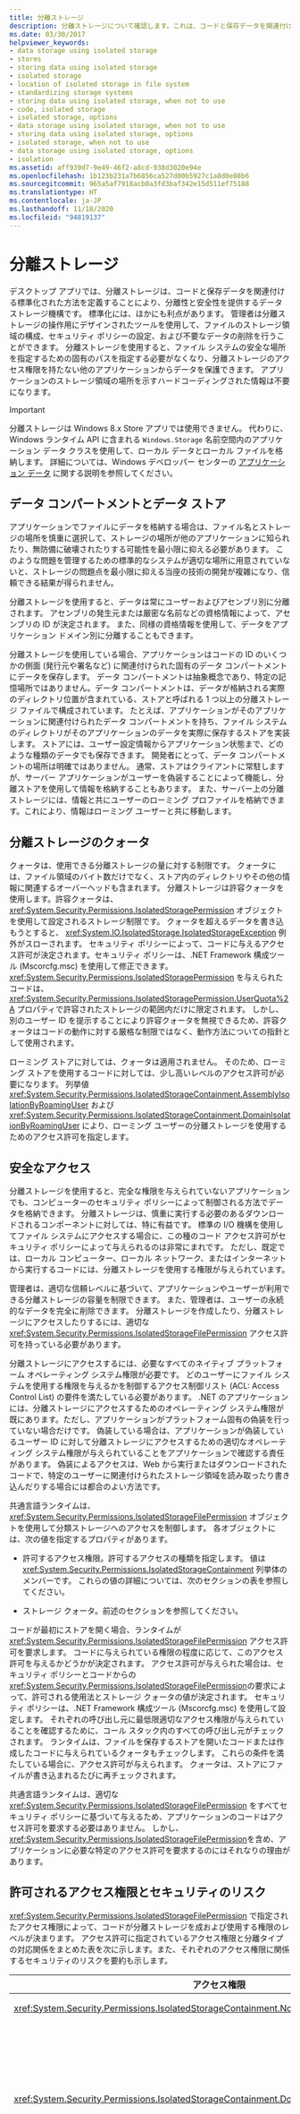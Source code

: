 ```yaml
---
title: 分離ストレージ
description: 分離ストレージについて確認します。これは、コードと保存データを関連付ける標準化された方法を定義することにより、分離性と安全性を提供するデータ ストレージ機構です。
ms.date: 03/30/2017
helpviewer_keywords:
- data storage using isolated storage
- stores
- storing data using isolated storage
- isolated storage
- location of isolated storage in file system
- standardizing storage systems
- storing data using isolated storage, when not to use
- code, isolated storage
- isolated storage, options
- data storage using isolated storage, when not to use
- storing data using isolated storage, options
- isolated storage, when not to use
- data storage using isolated storage, options
- isolation
ms.assetid: aff939d7-9e49-46f2-a8cd-938d3020e94e
ms.openlocfilehash: 1b123b231a7b6856ca527d00b5927c1a8d0e08b6
ms.sourcegitcommit: 965a5af7918acb0a3fd3baf342e15d511ef75188
ms.translationtype: HT
ms.contentlocale: ja-JP
ms.lasthandoff: 11/18/2020
ms.locfileid: "94819137"
---
```

# <a name="isolated-storage"></a>分離ストレージ

デスクトップ アプリでは、分離ストレージは、コードと保存データを関連付ける標準化された方法を定義することにより、分離性と安全性を提供するデータ ストレージ機構です。 標準化には、ほかにも利点があります。 管理者は分離ストレージの操作用にデザインされたツールを使用して、ファイルのストレージ領域の構成、セキュリティ ポリシーの設定、および不要なデータの削除を行うことができます。 分離ストレージを使用すると、ファイル システムの安全な場所を指定するための固有のパスを指定する必要がなくなり、分離ストレージのアクセス権限を持たない他のアプリケーションからデータを保護できます。 アプリケーションのストレージ領域の場所を示すハードコーディングされた情報は不要になります。

> [!IMPORTANT]
> 分離ストレージは Windows 8.x Store アプリでは使用できません。 代わりに、Windows ランタイム API に含まれる `Windows.Storage` 名前空間内のアプリケーション データ クラスを使用して、ローカル データとローカル ファイルを格納します。 詳細については、Windows デベロッパー センターの [アプリケーション データ](/previous-versions/windows/apps/hh464917(v=win.10)) に関する説明を参照してください。

<a name="data_compartments_and_stores"></a>

## <a name="data-compartments-and-stores"></a>データ コンパートメントとデータ ストア

アプリケーションでファイルにデータを格納する場合は、ファイル名とストレージの場所を慎重に選択して、ストレージの場所が他のアプリケーションに知られたり、無防備に破壊されたりする可能性を最小限に抑える必要があります。 このような問題を管理するための標準的なシステムが適切な場所に用意されていないと、ストレージの問題点を最小限に抑える当座の技術の開発が複雑になり、信頼できる結果が得られません。

分離ストレージを使用すると、データは常にユーザーおよびアセンブリ別に分離されます。 アセンブリの発生元または厳密な名前などの資格情報によって、アセンブリの ID が決定されます。 また、同様の資格情報を使用して、データをアプリケーション ドメイン別に分離することもできます。

分離ストレージを使用している場合、アプリケーションはコードの ID のいくつかの側面 (発行元や署名など) に関連付けられた固有のデータ コンパートメントにデータを保存します。 データ コンパートメントは抽象概念であり、特定の記憶場所ではありません。データ コンパートメントは、データが格納される実際のディレクトリ位置が含まれている、ストアと呼ばれる 1 つ以上の分離ストレージ ファイルで構成されています。 たとえば、アプリケーションがそのアプリケーションに関連付けられたデータ コンパートメントを持ち、ファイル システムのディレクトリがそのアプリケーションのデータを実際に保存するストアを実装します。 ストアには、ユーザー設定情報からアプリケーション状態まで、どのような種類のデータでも保存できます。 開発者にとって、データ コンパートメントの場所は明確ではありません。 通常、ストアはクライアントに常駐しますが、サーバー アプリケーションがユーザーを偽装することによって機能し、分離ストアを使用して情報を格納することもあります。 また、サーバー上の分離ストレージには、情報と共にユーザーのローミング プロファイルを格納できます。これにより、情報はローミング ユーザーと共に移動します。

<a name="quotas"></a>

## <a name="quotas-for-isolated-storage"></a>分離ストレージのクォータ

クォータは、使用できる分離ストレージの量に対する制限です。 クォータには、ファイル領域のバイト数だけでなく、ストア内のディレクトリやその他の情報に関連するオーバーヘッドも含まれます。 分離ストレージは許容クォータを使用します。許容クォータは、 <xref:System.Security.Permissions.IsolatedStoragePermission> オブジェクトを使用して設定されるストレージ制限です。 クォータを超えるデータを書き込もうとすると、 <xref:System.IO.IsolatedStorage.IsolatedStorageException> 例外がスローされます。  セキュリティ ポリシーによって、コードに与えるアクセス許可が決定されます。セキュリティ ポリシーは、.NET Framework 構成ツール (Mscorcfg.msc) を使用して修正できます。 <xref:System.Security.Permissions.IsolatedStoragePermission> を与えられたコードは、 <xref:System.Security.Permissions.IsolatedStoragePermission.UserQuota%2A> プロパティで許容されたストレージの範囲内だけに限定されます。 しかし、別のユーザー ID を提示することにより許容クォータを無視できるため、許容クォータはコードの動作に対する厳格な制限ではなく、動作方法についての指針として使用されます。

ローミング ストアに対しては、クォータは適用されません。 そのため、ローミング ストアを使用するコードに対しては、少し高いレベルのアクセス許可が必要になります。 列挙値 <xref:System.Security.Permissions.IsolatedStorageContainment.AssemblyIsolationByRoamingUser> および <xref:System.Security.Permissions.IsolatedStorageContainment.DomainIsolationByRoamingUser> により、ローミング ユーザーの分離ストレージを使用するためのアクセス許可を指定します。

<a name="secure_access"></a>

## <a name="secure-access"></a>安全なアクセス

分離ストレージを使用すると、完全な権限を与えられていないアプリケーションでも、コンピューターのセキュリティ ポリシーによって制御される方法でデータを格納できます。 分離ストレージは、慎重に実行する必要のあるダウンロードされるコンポーネントに対しては、特に有益です。 標準の I/O 機構を使用してファイル システムにアクセスする場合に、この種のコード アクセス許可がセキュリティ ポリシーによって与えられるのは非常にまれです。 ただし、既定では、ローカル コンピューター、ローカル ネットワーク、またはインターネットから実行するコードには、分離ストレージを使用する権限が与えられています。

管理者は、適切な信頼レベルに基づいて、アプリケーションやユーザーが利用できる分離ストレージの容量を制限できます。 また、管理者は、ユーザーの永続的なデータを完全に削除できます。 分離ストレージを作成したり、分離ストレージにアクセスしたりするには、適切な <xref:System.Security.Permissions.IsolatedStorageFilePermission> アクセス許可を持っている必要があります。

分離ストレージにアクセスするには、必要なすべてのネイティブ プラットフォーム オペレーティング システム権限が必要です。 どのユーザーにファイル システムを使用する権限を与えるかを制御するアクセス制御リスト (ACL: Access Control List) の要件を満たしている必要があります。 .NET のアプリケーションには、分離ストレージにアクセスするためのオペレーティング システム権限が既にあります。ただし、アプリケーションがプラットフォーム固有の偽装を行っていない場合だけです。 偽装している場合は、アプリケーションが偽装しているユーザー ID に対して分離ストレージにアクセスするための適切なオペレーティング システム権限が与えられていることをアプリケーションで確認する責任があります。 偽装によるアクセスは、Web から実行またはダウンロードされたコードで、特定のユーザーに関連付けられたストレージ領域を読み取ったり書き込んだりする場合には都合のよい方法です。

共通言語ランタイムは、 <xref:System.Security.Permissions.IsolatedStorageFilePermission> オブジェクトを使用して分類ストレージへのアクセスを制御します。 各オブジェクトには、次の値を指定するプロパティがあります。

- 許可するアクセス権限。許可するアクセスの種類を指定します。 値は <xref:System.Security.Permissions.IsolatedStorageContainment> 列挙体のメンバーです。 これらの値の詳細については、次のセクションの表を参照してください。

- ストレージ クォータ。前述のセクションを参照してください。

コードが最初にストアを開く場合、ランタイムが <xref:System.Security.Permissions.IsolatedStorageFilePermission> アクセス許可を要求します。 コードに与えられている権限の程度に応じて、このアクセス許可を与えるかどうかが決定されます。 アクセス許可が与えられた場合は、セキュリティ ポリシーとコードからの <xref:System.Security.Permissions.IsolatedStorageFilePermission>の要求によって、許可される使用法とストレージ クォータの値が決定されます。 セキュリティ ポリシーは、.NET Framework 構成ツール (Mscorcfg.msc) を使用して設定します。 それぞれの呼び出し元に最低限適切なアクセス権限が与えられていることを確認するために、コール スタック内のすべての呼び出し元がチェックされます。 ランタイムは、ファイルを保存するストアを開いたコードまたは作成したコードに与えられているクォータもチェックします。 これらの条件を満たしている場合に、アクセス許可が与えられます。 クォータは、ストアにファイルが書き込まれるたびに再チェックされます。

共通言語ランタイムは、適切な <xref:System.Security.Permissions.IsolatedStorageFilePermission> をすべてセキュリティ ポリシーに基づいて与えるため、アプリケーションのコードはアクセス許可を要求する必要はありません。 しかし、 <xref:System.Security.Permissions.IsolatedStorageFilePermission>を含め、アプリケーションに必要な特定のアクセス許可を要求するのにはそれなりの理由があります。

<a name="allowed_usage"></a>

## <a name="allowed-usage-and-security-risks"></a>許可されるアクセス権限とセキュリティのリスク

<xref:System.Security.Permissions.IsolatedStorageFilePermission> で指定されたアクセス権限によって、コードが分離ストレージを成および使用する権限のレベルが決まります。 アクセス許可に指定されているアクセス権限と分離タイプの対応関係をまとめた表を次に示します。また、それぞれのアクセス権限に関係するセキュリティのリスクを要約も示します。

|アクセス権限|分離タイプ|セキュリティのリスク|
|-------------------|---------------------|---------------------|
|<xref:System.Security.Permissions.IsolatedStorageContainment.None>|分離ストレージの使用は不可。|セキュリティのリスクはありません。|
|<xref:System.Security.Permissions.IsolatedStorageContainment.DomainIsolationByUser>|ユーザー、ドメイン、およびアセンブリ別の分離。 各アセンブリがドメイン内にサブストアを 1 つ持っています。 このアクセス許可を使用するストアは、さらに、暗黙にコンピューター別にも分離されます。|このアクセス許可レベルでは、権限なしの承認されない使用に対してリソースが保護されません。ただし、クォータを適用すると、承認されない使用に対する保護を強化できます。 このような認証されない使用は、サービス不能攻撃と呼ばれます。|
|<xref:System.Security.Permissions.IsolatedStorageContainment.DomainIsolationByRoamingUser>|`DomainIsolationByUser`と同じですが、ローミング ユーザー プロファイルが有効で、クォータが適用されていない場合は、ストアは移動先の場所に保存されます。|クォータを使用できないため、ストレージ リソースはサービス不能攻撃に対して、より攻撃されやすくなります。|
|<xref:System.Security.Permissions.IsolatedStorageContainment.AssemblyIsolationByUser>|ユーザーおよびアセンブリ別の分離。 このアクセス許可を使用するストアは、さらに、暗黙にコンピューター別にも分離されます。|このレベルでは、サービス不能攻撃の防止を強化するためにクォータが適用されます。 別のドメインの同じアセンブリがこのストアにアクセスできるので、アプリケーション間で情報がリークする可能性が大きくなります。|
|<xref:System.Security.Permissions.IsolatedStorageContainment.AssemblyIsolationByRoamingUser>|`AssemblyIsolationByUser`と同じですが、ローミング ユーザー プロファイルが有効で、クォータが適用されていない場合は、ストアは移動先の場所に保存されます。|`AssemblyIsolationByUser`と同じですが、クォータが適用されないため、サービス不能攻撃のリスクが大きくなります。|
|<xref:System.Security.Permissions.IsolatedStorageContainment.AdministerIsolatedStorageByUser>|ユーザー別の分離。 通常、管理ツールやデバッグ ツールのみ、このレベルのアクセス許可が使用されます。|このアクセス許可によるアクセスでは、アセンブリの分離とは関係なく、ユーザーの分離ストレージ ファイルやディレクトリはどれも表示または削除できます。 情報のリークとデータ消失のリスクだけでなく、ほかのリスクもあります。|
|<xref:System.Security.Permissions.IsolatedStorageContainment.UnrestrictedIsolatedStorage>|全ユーザー、ドメイン、およびアセンブリ別の分離。 通常、管理ツールやデバッグ ツールのみ、このレベルのアクセス許可が使用されます。|このアクセス許可では、すべてのユーザーのすべての分離ストアがあらゆるリスクにさらされる可能性があります。|

## <a name="safety-of-isolated-storage-components-with-regard-to-untrusted-data"></a>信頼されていないデータに関する分離ストレージ コンポーネントの安全性

__このセクションは、次のフレームワークに適用されます。__

- .NET Framework (すべてのバージョン)
- .NET Core 2.1 以降
- .NET 5.0 以降

.NET Framework および .NET Core では、ユーザー、アプリケーション、またはコンポーネントのデータを保持するメカニズムとして、分離ストレージが提供されます。 これは主に、現在非推奨のコード アクセス セキュリティのシナリオ向けに設計されたレガシ コンポーネントです。

さまざまな分離ストレージ API とツールを使用して、信頼境界を越えてデータを読み取ることができます。 たとえば、コンピューター全体のスコープからデータを読み取ることで、コンピューター上の信頼度が低い可能性のある他のユーザー アカウントからデータを集計できます。 コンピューター全体の分離ストレージ スコープから読み取るコンポーネントまたはアプリケーションの場合、このデータを読み取った場合の影響に注意する必要があります。

### <a name="security-sensitive-apis-that-can-read-from-the-machine-wide-scope"></a>コンピューター全体のスコープから読み取ることができる、セキュリティ上の注意が必要な API

次の API のいずれかを呼び出すコンポーネントまたはアプリケーションでは、コンピューター全体のスコープから読み取りを行います:

* [IsolatedStorageFile.GetEnumerator](/dotnet/api/system.io.isolatedstorage.isolatedstoragefile.getenumerator)。IsolatedStorageScope.Machine フラグを含むスコープを渡します
* [IsolatedStorageFile.GetMachineStoreForApplication](/dotnet/api/system.io.isolatedstorage.isolatedstoragefile.getmachinestoreforapplication)
* [IsolatedStorageFile.GetMachineStoreForAssembly](/dotnet/api/system.io.isolatedstorage.isolatedstoragefile.getmachinestoreforassembly)
* [IsolatedStorageFile.GetMachineStoreForDomain](/dotnet/api/system.io.isolatedstorage.isolatedstoragefile.getmachinestorefordomain)
* [IsolatedStorageFile.GetStore](/dotnet/api/system.io.isolatedstorage.isolatedstoragefile.getstore)。IsolatedStorageScope.Machine フラグを含むスコープを渡します
* [IsolatedStorageFile.Remove](/dotnet/api/system.io.isolatedstorage.isolatedstoragefile.remove)。`IsolatedStorageScope.Machine` フラグを含むスコープを渡します

次のコードに示すように、`/machine` スイッチで呼び出された場合、[分離ストレージ ツール](../../framework/tools/storeadm-exe-isolated-storage-tool.md) `storeadm.exe` が影響を受けます。

```txt
storeadm.exe /machine [any-other-switches]
```

分離ストレージ ツールは、Visual Studio および .NET Framework SDK の一部として提供されています。

アプリケーションに上記の API への呼び出しが含まれていない場合、またはワークフローでこのように `storeadm.exe` を呼び出さない場合、このドキュメントは適用されません。

### <a name="impact-in-multi-user-environments"></a>マルチユーザー環境での影響

前述のように、これらの API からのセキュリティへの影響は、ある信頼環境から作成されたデータが別の信頼環境から読み取られることに起因します。 通常、分離ストレージでは、次の 3 つの場所のいずれかを使用して、データの読み取りと書き込みを行います。

1. `%LOCALAPPDATA%\IsolatedStorage\`:たとえば、`User` スコープの場合は `C:\Users\<username>\AppData\Local\IsolatedStorage\` となります。
2. `%APPDATA%\IsolatedStorage\`:たとえば、`User|Roaming` スコープの場合は `C:\Users\<username>\AppData\Roaming\IsolatedStorage\` となります。
3. `%PROGRAMDATA%\IsolatedStorage\`:たとえば、`Machine` スコープの場合は `C:\ProgramData\IsolatedStorage\` となります。

最初の 2 つの場所は、ユーザーごとに分離されます。 Windows では、同じコンピューター上の異なるユーザー アカウントで、互いのユーザー プロファイル フォルダーにアクセスできないようにします。 `User` または `User|Roaming` ストアを使用する 2 つの異なるユーザー アカウントでは、互いのデータは表示されず、互いのデータに干渉することはできません。

3 つ目の場所は、コンピューター上のすべてのユーザー アカウントで共有されます。 この場所に対して異なるアカウントで読み取りと書き込みを行うことができ、互いのデータを表示できます。

上記のパスは、使用している Windows のバージョンによって異なる場合があります。

ここで、2 人の登録済みユーザー _Mallory_ と _Bob_ を持つマルチユーザー システムについて考えてみましょう。 Mallory は、ユーザー プロファイル ディレクトリ `C:\Users\Mallory\` にアクセスすることができます。また、共有コンピューター全体のストレージの場所である `C:\ProgramData\IsolatedStorage\` にアクセスできます。 Bob のユーザー プロファイル ディレクトリ `C:\Users\Bob\` にはアクセスできません。

Mallory が Bob を攻撃したいと考えている場合、コンピューター全体のストレージの場所にデータを書き込んでから、Bob にコンピューター全体のストアから読み取らせようとします。 Bob がこのストアから読み取るアプリを実行すると、そのアプリでは、Mallory がそこに配置した (ただし、Bob のユーザー アカウントのコンテキスト内から) データを処理します。 このドキュメントの残りの部分では、さまざまな攻撃ベクトルと、アプリでこれらの攻撃に対するリスクを最小限に抑えるために行うことができる手順について検討します。

> [!NOTE]
> このような攻撃を行うには、Mallory には以下が必要になります。
>
> * コンピューター上のユーザー アカウント。
> * ファイル システム上の既知の場所にファイルを配置できること。
> * ある時点で Bob がこのデータの読み取りを試みるアプリを実行することがわかっていること。
>
> これらは、自宅の PC や 1 人の従業員のエンタープライズ ワークステーションなど、標準のシングルユーザー デスクトップ環境に適用される脅威ベクトルではありません。

#### <a name="elevation-of-privilege"></a>権限の昇格

Bob のアプリで Mallory のファイルが読み取られ、そのペイロードの内容に基づいて何らかのアクションを自動的に実行しようとすると、__権限の昇格__ 攻撃が発生します。 コンピューター全体のストアからスタートアップ スクリプトの内容を読み取り、それらの内容を `Process.Start` に渡すアプリがあるとします。 Mallory がコンピューター全体のストア内に悪意のあるスクリプトを配置した場合、Bob が自分のアプリを起動すると、次のようになります。

* 彼のアプリでは、"_Bob のユーザー プロファイルのコンテキストで_"、Mallory の悪意のあるスクリプトを解析して起動します。
* Mallory は、ローカル コンピューター上の Bob のアカウントにアクセスできるようになります。

#### <a name="denial-of-service"></a>サービス拒否

Bob のアプリで Mallory のファイルが読み取られてクラッシュしたか、正常に機能しなくなった場合、__サービス拒否__ 攻撃が発生します。 コンピューター全体のストアからスタートアップ スクリプトを解析しようとする、前述のアプリについてもう一度考えてみましょう。 Mallory がコンピューター全体のストア内に内容が誤った形式のファイルを配置できる場合、彼女は次の操作を行う可能性があります。

* Bob のアプリで、スタートアップ パスの早い段階で例外がスローされるようにする。
* 例外により、アプリが正常に起動しなくなるようにする。

彼女はその後、Bob が自身のユーザー アカウントでアプリを起動できないようにしました。

#### <a name="information-disclosure"></a>情報の漏えい

Mallory が Bob をだまし、彼女が通常はアクセスできないファイルの内容を彼に公開させることができる場合、__情報の漏えい__ 攻撃が発生します。 Mallory が読み取りたいと考えている、シークレット ファイル *C:\Users\Bob\secret.txt* を Bob が持っているとします。 彼女は、このファイルへのパスを知っていますが、Windows では彼女が Bob のユーザー プロファイル ディレクトリにアクセスすることが禁止されているため、読み取ることはできません。

代わりに、Mallory はコンピューター全体のストアにハード リンクを配置します。 これは特別な種類のファイルであり、それ自体に内容は含まれておらず、ディスク上の別のファイルを指します。 ハード リンク ファイルを読み取ろうとすると、そのリンクのターゲットとなるファイルの内容が代わりに読み取られます。 ハード リンクを作成した後も、Mallory はファイルの内容を読み取ることはできません。これは、彼女がそのリンクのターゲット (`C:\Users\Bob\secret.txt`) にアクセスできないためです。 しかし、Bob はこのファイルにアクセス "_できます_"。

Bob のアプリでは、コンピューター全体のストアから読み取るときに、ファイル自体がコンピューター全体のストアに存在する場合と同様に、彼の `secret.txt` ファイルの内容を誤って読み取るようになりました。 Bob のアプリが終了するときに、コンピューター全体のストアにファイルを再度保存しようとした場合、ファイルの実際のコピーを *C:\ProgramData\IsolatedStorage\* ディレクトリに配置することになります。 このディレクトリは、コンピューター上のどのユーザーも読み取ることができるため、Mallory はファイルの内容を読み取れるようになりました。

### <a name="best-practices-to-defend-against-these-attacks"></a>これらの攻撃から保護するためのベスト プラクティス

__重要:__ ご利用の環境に相互に信頼されていないユーザーが複数存在する場合は、API `IsolatedStorageFile.GetEnumerator(IsolatedStorageScope.Machine)` を呼び出したり、ツール `storeadm.exe /machine /list` を起動したり __しないでください__。 これらはいずれも、信頼できるデータを操作していることを前提としています。 攻撃者がコンピューター全体のストアに悪意のあるペイロードをシードできる場合、そのペイロードにより、これらのコマンドを実行するユーザーのコンテキストで、特権の昇格攻撃が発生する可能性があります。

マルチユーザー環境で操作する場合は、"_コンピューター_" のスコープをターゲットとする分離ストレージ機能の使用を再検討してください。 アプリでコンピューター全体の場所からデータを読み取る必要がある場合は、管理者アカウントでのみ書き込み可能な場所からデータを読み取ることをお勧めします。 `%PROGRAMFILES%` ディレクトリと `HKLM` レジストリ ハイブは、管理者のみが書き込み可能で、誰もが読み取れる場所の例です。 そのため、これらの場所から読み取られるデータは信頼できると見なされます。

マルチユーザー環境で "_コンピューター_" のスコープをアプリで使用する必要がある場合は、コンピューター全体のストアから読み取ったすべてのファイルの内容を確認してください。 アプリでこれらのファイルからのオブジェクト グラフを逆シリアル化する場合は、`BinaryFormatter` や `NetDataContractSerializer` などの危険なシリアライザーではなく、`XmlSerializer` のような安全なシリアライザーを使用することを検討してください。 深く入れ子にされたオブジェクト グラフ、あるいはファイルの内容に基づいてリソースを割り当てるオブジェクト グラフを使用する場合は注意が必要です。

<a name="isolated_storage_locations"></a>

## <a name="isolated-storage-locations"></a>分離ストレージの場所

オペレーティング システムのファイル システムを使用して分離ストレージの変化を検査すると役立つ場合があります。 また、分離ストレージ ファイルの場所を知る必要がある場合もあります。 分離ストレージ ファイルの場所は、オペレーティングによって異なります。 いくつかの一般的なオペレーティング システムで、分離ストレージが作成されるルート位置を次の表に示します。 このルート位置の下の Microsoft\IsolatedStorage のディレクトリを検索してください。 ファイル システムの分離ストレージを表示するには、隠しファイルやフォルダーが表示されるようにフォルダーの設定を変更する必要があります。

|オペレーティング システム|ファイル システム上の位置|
|----------------------|-----------------------------|
|Windows 2000、Windows XP、Windows Server 2003 (Windows NT 4.0 からのアップグレード)|ローミングに対応したストア =<br /><br /> \<SYSTEMROOT>\Profiles\\<user\>\Application Data<br /><br /> ローミングに対応しないストア =<br /><br /> \<SYSTEMROOT>\Profiles\\<user\>\Local Settings\Application Data|
|Windows 2000 - クリーン インストール (および Windows 98 と Windows NT 3.51 からのアップグレード)|ローミングに対応したストア =<br /><br /> \<SYSTEMDRIVE>\Documents and Settings\\<user\>\Application Data<br /><br /> ローミングに対応しないストア =<br /><br /> \<SYSTEMDRIVE>\Documents and Settings\\<user\>\Local Settings\Application Data|
|Windows XP、Windows Server 2003 - クリーン インストール (および Windows 2000 と Windows 98 からのアップグレード)|ローミングに対応したストア =<br /><br /> \<SYSTEMDRIVE>\Documents and Settings\\<user\>\Application Data<br /><br /> ローミングに対応しないストア =<br /><br /> \<SYSTEMDRIVE>\Documents and Settings\\<user\>\Local Settings\Application Data|
|Windows 8、Windows 7、Windows Server 2008、Windows Vista|ローミングに対応したストア =<br /><br /> \<SYSTEMDRIVE>\Users\\<user\>\AppData\Roaming<br /><br /> ローミングに対応しないストア =<br /><br /> \<SYSTEMDRIVE>\Users\\<user\>\AppData\Local|

<a name="isolated_storage_tasks"></a>

## <a name="creating-enumerating-and-deleting-isolated-storage"></a>分離ストレージの作成、列挙、および削除

.NET には、<xref:System.IO.IsolatedStorage> 名前空間に、分離ストレージを必要とするタスクの実行に役立つ 3 つのクラスが用意されています。

- <xref:System.IO.IsolatedStorage.IsolatedStorageFile>。 <xref:System.IO.IsolatedStorage.IsolatedStorage?displayProperty=nameWithType> の派生クラスであり、格納されたアセンブリおよびアプリケーション ファイルの基本的な管理を提供します。 <xref:System.IO.IsolatedStorage.IsolatedStorageFile> クラスのインスタンスは、ファイル システム内に存在する 1 つのストアを表します。

- <xref:System.IO.IsolatedStorage.IsolatedStorageFileStream> 。 <xref:System.IO.FileStream?displayProperty=nameWithType> の派生クラスであり、ストア内のファイルへのアクセスを提供します。

- <xref:System.IO.IsolatedStorage.IsolatedStorageScope> クラス。適切な分離タイプのストアの作成および選択を可能にする列挙体です。

分離ストレージ クラスを使用すると、分離ストレージの作成、列挙、および削除を行うことができます。 これらの作業を実行するためのメソッドは、 <xref:System.IO.IsolatedStorage.IsolatedStorageFile> オブジェクトを通じて使用できます。 操作によっては、分離ストレージを管理する権限を表す <xref:System.Security.Permissions.IsolatedStorageFilePermission> アクセス許可が必要です。また、ファイルやディレクトリにアクセスするためのオペレーティング システム権限が必要な場合もあります。

分離ストレージに関する一般的な作業を具体的に説明する一連の例については、「 [関連トピック](#related_topics)」に示す「方法」トピックを参照してください。

<a name="scenarios_for_isolated_storage"></a>

## <a name="scenarios-for-isolated-storage"></a>分離ストレージのシナリオ

分離ストレージは、次の 4 つのシナリオを含め、さまざまな状況で役立ちます。

- ダウンロードされたコントロール。 通常の I/O クラスを使用して、インターネットからダウンロードしたマネージド コード コントロールをハード ドライブに書き込むことはできません。ただし、分離ストレージを使用することにより、ユーザーの設定やアプリケーション状態を永続化できます。

- 共有コンポーネント ストレージ。 アプリケーション間で共有されるコンポーネントで分離ストレージを使用することにより、データ ストアへのアクセスを制限できます。

- サーバー ストレージ。 サーバー アプリケーションでは、アプリケーションに対する要求を行う多数のユーザーに個別のストアを提供するために分離ストレージを使用できます。 分離ストレージは常にユーザー別に分離されているため、サーバーは、要求を行うユーザーを偽装する必要があります。 サーバーがユーザーを偽装する場合、データは、プリンシパルの ID (アプリケーションがアプリケーションのユーザーを識別するために使用する ID と同じ ID) に基づいて分離されます。

- ローミング。 アプリケーションでは、分離ストレージをローミング ユーザー プロファイルと共に使用することもできます。 分離ストレージとローミング ユーザー プロファイルを一緒に使用することにより、ユーザーの分離ストアは、プロファイルと共に移動します。

次のような状況では、分離ストレージを使用しないでください。

- 暗号化されていないキー、パスワードなど、重要な機密情報の格納。分離ストレージは信頼性の高いコード、アンマネージ コード、またはコンピューターの信頼されるユーザーからは保護されていません。

- コードの格納。

- 管理者が制御する構成設定と配置設定の格納。 ユーザー設定は管理者が制御しないので、構成設定とは見なされません。

多くのアプリケーションでは、データベースを使用してデータを格納し、分離しています。データベースを使用する場合は、データベースの 1 行または複数の行で 1 人の特定のユーザーのストレージを表します。 ユーザー数が少ない場合、データベースを使用するオーバーヘッドが重要である場合、またはデータベース機能が存在しない場合は、データベースの代わりに分離ストレージを使用できます。 また、データベース内の行よりも複雑で柔軟性のあるストレージがアプリケーションに必要な場合でも、分離ストレージによって実行可能な選択肢が用意されます。

<a name="related_topics"></a>

## <a name="related-articles"></a>関連記事

|Title|説明|
|-----------|-----------------|
|[分離のタイプ](types-of-isolation.md)|さまざまなタイプの分離を説明します。|
|[方法: 分離ストレージでストアを取得する](how-to-obtain-stores-for-isolated-storage.md)|<xref:System.IO.IsolatedStorage.IsolatedStorageFile> クラスを使用して、ユーザーおよびアセンブリ別に分離されたストアを取得する例を示します。|
|[方法: 分離ストレージでストアを列挙する](how-to-enumerate-stores-for-isolated-storage.md)|<xref:System.IO.IsolatedStorage.IsolatedStorageFile.GetEnumerator%2A?displayProperty=nameWithType> メソッドを使用して、特定のユーザーのすべての分離ストレージのサイズを計算する方法を示します。|
|[方法: 分離ストレージでストアを削除する](how-to-delete-stores-in-isolated-storage.md)|<xref:System.IO.IsolatedStorage.IsolatedStorageFile.Remove%2A?displayProperty=nameWithType> メソッドを 2 とおりの方法で使用して、分離ストアを削除する方法を示します。|
|[方法: 分離ストレージの領域不足状態に備える](how-to-anticipate-out-of-space-conditions-with-isolated-storage.md)|分離ストアの残りの領域を計測する方法を示します。|
|[方法: 分離ストレージでファイルおよびディレクトリを作成する](how-to-create-files-and-directories-in-isolated-storage.md)|分離ストア内にファイルやディレクトリを作成する例を示します。|
|[方法: 分離ストレージ内で既存のファイルおよびディレクトリを検索する](how-to-find-existing-files-and-directories-in-isolated-storage.md)|分離ストレージ内のディレクトリ構造やファイルを読み取る方法を示します。|
|[方法: 分離ストレージ内でファイルの読み取りと書き込みを行う](how-to-read-and-write-to-files-in-isolated-storage.md)|分離ストレージ ファイルに文字列を書き込み、その文字列を読み取る例を示します。|
|[方法: 分離ストレージでファイルおよびディレクトリを削除する](how-to-delete-files-and-directories-in-isolated-storage.md)|分離ストレージのファイルやディレクトリを削除する方法を示します。|
|[ファイルおよびストリーム入出力](index.md)|ファイルとデータ ストリームに同期的および非同期的にアクセスする方法を説明します。|

<a name="reference"></a>

## <a name="reference"></a>関連項目

- <xref:System.IO.IsolatedStorage.IsolatedStorage?displayProperty=nameWithType>

- <xref:System.IO.IsolatedStorage.IsolatedStorageFile?displayProperty=nameWithType>

- <xref:System.IO.IsolatedStorage.IsolatedStorageFileStream?displayProperty=nameWithType>

- <xref:System.IO.IsolatedStorage.IsolatedStorageScope?displayProperty=nameWithType>
